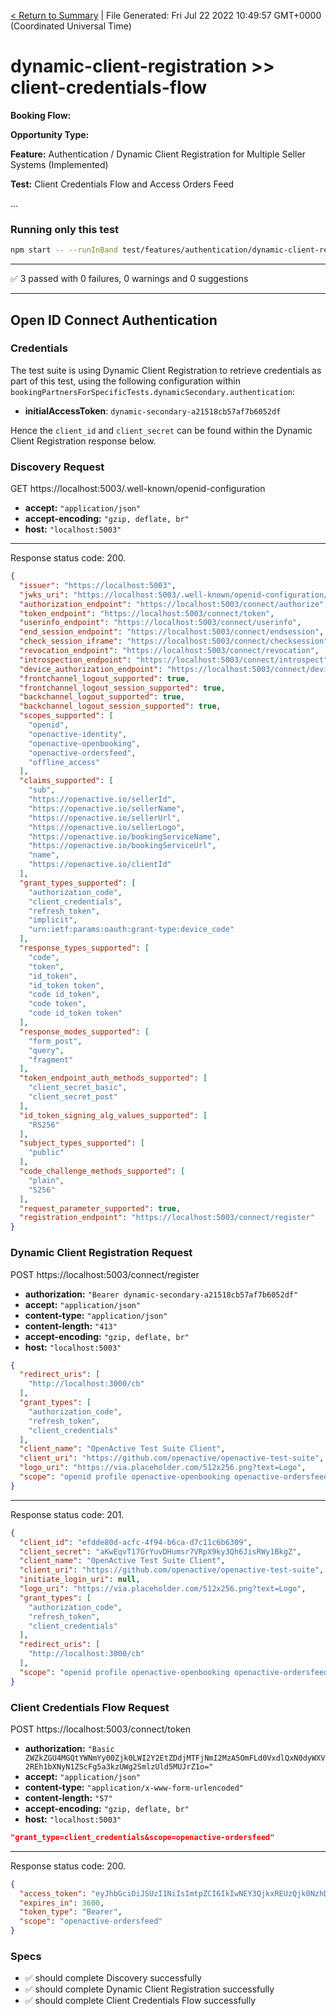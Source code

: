 [< Return to Summary](summary.md) | File Generated: Fri Jul 22 2022 10:49:57 GMT+0000 (Coordinated Universal Time)

# dynamic-client-registration >> client-credentials-flow

**Booking Flow:** 

**Opportunity Type:** 

**Feature:** Authentication / Dynamic Client Registration for Multiple Seller Systems (Implemented) 

**Test:**  Client Credentials Flow and Access Orders Feed

...

### Running only this test

```bash
npm start -- --runInBand test/features/authentication/dynamic-client-registration/implemented/client-credentials-flow-test.js
```

---

✅ 3 passed with 0 failures, 0 warnings and 0 suggestions 

---


## Open ID Connect Authentication

### Credentials


The test suite is using Dynamic Client Registration to retrieve credentials as part of this test, using the following configuration within `bookingPartnersForSpecificTests.dynamicSecondary.authentication`:
* **initialAccessToken**: `dynamic-secondary-a21518cb57af7b6052df`

Hence the `client_id` and `client_secret` can be found within the Dynamic Client Registration response below.

      

### Discovery Request
GET https://localhost:5003/.well-known/openid-configuration

* **accept:** `"application/json"`
* **accept-encoding:** `"gzip, deflate, br"`
* **host:** `"localhost:5003"`


---
Response status code: 200.
```json
{
  "issuer": "https://localhost:5003",
  "jwks_uri": "https://localhost:5003/.well-known/openid-configuration/jwks",
  "authorization_endpoint": "https://localhost:5003/connect/authorize",
  "token_endpoint": "https://localhost:5003/connect/token",
  "userinfo_endpoint": "https://localhost:5003/connect/userinfo",
  "end_session_endpoint": "https://localhost:5003/connect/endsession",
  "check_session_iframe": "https://localhost:5003/connect/checksession",
  "revocation_endpoint": "https://localhost:5003/connect/revocation",
  "introspection_endpoint": "https://localhost:5003/connect/introspect",
  "device_authorization_endpoint": "https://localhost:5003/connect/deviceauthorization",
  "frontchannel_logout_supported": true,
  "frontchannel_logout_session_supported": true,
  "backchannel_logout_supported": true,
  "backchannel_logout_session_supported": true,
  "scopes_supported": [
    "openid",
    "openactive-identity",
    "openactive-openbooking",
    "openactive-ordersfeed",
    "offline_access"
  ],
  "claims_supported": [
    "sub",
    "https://openactive.io/sellerId",
    "https://openactive.io/sellerName",
    "https://openactive.io/sellerUrl",
    "https://openactive.io/sellerLogo",
    "https://openactive.io/bookingServiceName",
    "https://openactive.io/bookingServiceUrl",
    "name",
    "https://openactive.io/clientId"
  ],
  "grant_types_supported": [
    "authorization_code",
    "client_credentials",
    "refresh_token",
    "implicit",
    "urn:ietf:params:oauth:grant-type:device_code"
  ],
  "response_types_supported": [
    "code",
    "token",
    "id_token",
    "id_token token",
    "code id_token",
    "code token",
    "code id_token token"
  ],
  "response_modes_supported": [
    "form_post",
    "query",
    "fragment"
  ],
  "token_endpoint_auth_methods_supported": [
    "client_secret_basic",
    "client_secret_post"
  ],
  "id_token_signing_alg_values_supported": [
    "RS256"
  ],
  "subject_types_supported": [
    "public"
  ],
  "code_challenge_methods_supported": [
    "plain",
    "S256"
  ],
  "request_parameter_supported": true,
  "registration_endpoint": "https://localhost:5003/connect/register"
}
```

### Dynamic Client Registration Request
POST https://localhost:5003/connect/register

* **authorization:** `"Bearer dynamic-secondary-a21518cb57af7b6052df"`
* **accept:** `"application/json"`
* **content-type:** `"application/json"`
* **content-length:** `"413"`
* **accept-encoding:** `"gzip, deflate, br"`
* **host:** `"localhost:5003"`

```json
{
  "redirect_uris": [
    "http://localhost:3000/cb"
  ],
  "grant_types": [
    "authorization_code",
    "refresh_token",
    "client_credentials"
  ],
  "client_name": "OpenActive Test Suite Client",
  "client_uri": "https://github.com/openactive/openactive-test-suite",
  "logo_uri": "https://via.placeholder.com/512x256.png?text=Logo",
  "scope": "openid profile openactive-openbooking openactive-ordersfeed oauth-dymamic-client-update openactive-identity"
}
```

---
Response status code: 201.
```json
{
  "client_id": "efdde80d-acfc-4f94-b6ca-d7c11c6b6309",
  "client_secret": "aKwEqvT17GrYuvDHumsr7VRpX9ky3Qh6JisRWy1BkgZ",
  "client_name": "OpenActive Test Suite Client",
  "client_uri": "https://github.com/openactive/openactive-test-suite",
  "initiate_login_uri": null,
  "logo_uri": "https://via.placeholder.com/512x256.png?text=Logo",
  "grant_types": [
    "authorization_code",
    "refresh_token",
    "client_credentials"
  ],
  "redirect_uris": [
    "http://localhost:3000/cb"
  ],
  "scope": "openid profile openactive-openbooking openactive-ordersfeed oauth-dymamic-client-update openactive-identity"
}
```

### Client Credentials Flow Request
POST https://localhost:5003/connect/token

* **authorization:** `"Basic ZWZkZGU4MGQtYWNmYy00Zjk0LWI2Y2EtZDdjMTFjNmI2MzA5OmFLd0VxdlQxN0dyWXV2REh1bXNyN1ZScFg5a3kzUWg2SmlzUld5MUJrZ1o="`
* **accept:** `"application/json"`
* **content-type:** `"application/x-www-form-urlencoded"`
* **content-length:** `"57"`
* **accept-encoding:** `"gzip, deflate, br"`
* **host:** `"localhost:5003"`

```json
"grant_type=client_credentials&scope=openactive-ordersfeed"
```

---
Response status code: 200.
```json
{
  "access_token": "eyJhbGciOiJSUzI1NiIsImtpZCI6IkIwNEY3QjkxREUzQjk0NzhDNjE4MzNGQjI0QUE1Q0RCIiwidHlwIjoiYXQrand0In0.eyJuYmYiOjE2NTg0ODY5OTgsImV4cCI6MTY1ODQ5MDU5OCwiaXNzIjoiaHR0cHM6Ly9sb2NhbGhvc3Q6NTAwMyIsImF1ZCI6Im9wZW5ib29raW5nIiwiY2xpZW50X2lkIjoiZWZkZGU4MGQtYWNmYy00Zjk0LWI2Y2EtZDdjMTFjNmI2MzA5IiwiaHR0cHM6Ly9vcGVuYWN0aXZlLmlvL2NsaWVudElkIjoiZWZkZGU4MGQtYWNmYy00Zjk0LWI2Y2EtZDdjMTFjNmI2MzA5IiwianRpIjoiQTJCOEEwNDI2Nzk2OEIwOEIzMkZCOTRDMUQ1MjQzREMiLCJpYXQiOjE2NTg0ODY5OTgsInNjb3BlIjpbIm9wZW5hY3RpdmUtb3JkZXJzZmVlZCJdfQ.Iyf5BP9grPjlwoDvgU_wELz8bDissEdvNdFNcwRumxk4umlE8arOeOY9KA-U5x451-EojvA1t-iwSn11Yk6MJOkUG7Pm0qA9qYYU3zGRrgjRut-qgjNX1UBiI0Fq_PUt7WQx-Y8glS80kGfUdA52_9oDvG9DuJL42kG8pHBEBqdnf-e1QMt99s9odt_C3o-hW_01sDfRGc941aRXZGWyFV5E6C3xXDTq42-dkEHNOBfPlef1gJJhepXkzNo9GfLjmdK01YihQwFr-4bb1m5KCoIELolS0vL8Pv3LT8b2CSAYhVFUqTAXjkDWPXGTZKeigjTIKfMUsHDmUhBaCAItNA",
  "expires_in": 3600,
  "token_type": "Bearer",
  "scope": "openactive-ordersfeed"
}
```
### Specs
* ✅ should complete Discovery successfully
* ✅ should complete Dynamic Client Registration successfully
* ✅ should complete Client Credentials Flow successfully


